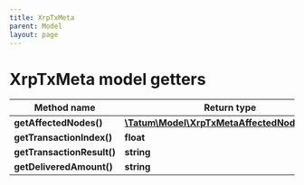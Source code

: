 ```yaml
---
title: XrpTxMeta
parent: Model
layout: page
---
```


# XrpTxMeta model getters

Method name | Return type | Description | Notes
------------ | ------------- | ------------- | -------------
**getAffectedNodes()** | [**\Tatum\Model\XrpTxMetaAffectedNodesInner[]**](../XrpTxMetaAffectedNodesInner) |  | [optional]
**getTransactionIndex()** | **float** |  | [optional]
**getTransactionResult()** | **string** |  | [optional]
**getDeliveredAmount()** | **string** |  | [optional]

